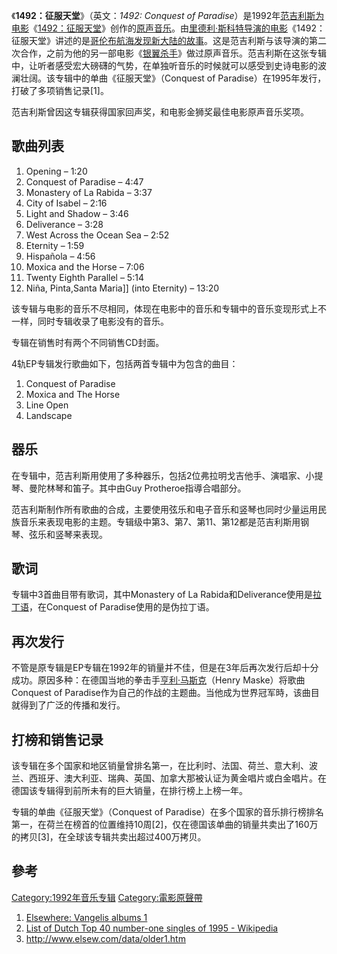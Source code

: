 《**1492：征服天堂**》（英文：*1492: Conquest of
Paradise*）是1992年[范吉利斯为电影](../Page/范吉利斯.md "wikilink")《[1492：征服天堂](../Page/1492：征服天堂_\(电影\).md "wikilink")》创作的[原声音乐](../Page/原声音乐.md "wikilink")。由[里德利·斯科特导演的电影](../Page/里德利·斯科特.md "wikilink")《1492：征服天堂》讲述的是[哥伦布航海发现新大陆的故事](../Page/哥伦布.md "wikilink")。这是范吉利斯与该导演的第二次合作，之前为他的另一部电影《[银翼杀手](../Page/银翼杀手.md "wikilink")》做过原声音乐。范吉利斯在这张专辑中，让听者感受宏大磅礴的气势，在单独听音乐的时候就可以感受到史诗电影的波澜壮阔。该专辑中的单曲《征服天堂》（Conquest
of Paradise）在1995年发行，打破了多项销售记录\[1\]。

范吉利斯曾因这专辑获得国家回声奖，和电影金狮奖最佳电影原声音乐奖项。

## 歌曲列表

1.  Opening – 1:20
2.  Conquest of Paradise – 4:47
3.  Monastery of La Rabida – 3:37
4.  City of Isabel – 2:16
5.  Light and Shadow – 3:46
6.  Deliverance – 3:28
7.  West Across the Ocean Sea – 2:52
8.  Eternity – 1:59
9.  Hispañola – 4:56
10. Moxica and the Horse – 7:06
11. Twenty Eighth Parallel – 5:14
12. Niña, Pinta,Santa Maria\]\] (into Eternity) – 13:20

该专辑与电影的音乐不尽相同，体现在电影中的音乐和专辑中的音乐变现形式上不一样，同时专辑收录了电影没有的音乐。

专辑在销售时有两个不同销售CD封面。

4轨EP专辑发行歌曲如下，包括两首专辑中为包含的曲目：

1.  Conquest of Paradise
2.  Moxica and The Horse
3.  Line Open
4.  Landscape

## 器乐

在专辑中，范吉利斯用使用了多种器乐，包括2位弗拉明戈吉他手、演唱家、小提琴、曼陀林琴和笛子。其中由Guy Protheroe指導合唱部分。

范吉利斯制作所有歌曲的合成，主要使用弦乐和电子音乐和竖琴也同时少量运用民族音乐来表现电影的主题。专辑级中第3、第7、第11、第12都是范吉利斯用钢琴、弦乐和竖琴来表现。

## 歌词

专辑中3首曲目带有歌词，其中Monastery of La
Rabida和Deliverance使用是[拉丁语](../Page/拉丁语.md "wikilink")，在Conquest
of Paradise使用的是伪拉丁语。

## 再次发行

不管是原专辑是EP专辑在1992年的销量并不佳，但是在3年后再次发行后却十分成功。原因多种：在德国当地的拳击手[亨利·马斯克](../Page/亨利·马斯克.md "wikilink")（Henry
Maske）将歌曲Conquest of Paradise作为自己的作战的主题曲。当他成为世界冠军時，该曲目就得到了广泛的传播和发行。

## 打榜和销售记录

该专辑在多个国家和地区销量曾排名第一，在比利时、法国、荷兰、意大利、波兰、西班牙、澳大利亚、瑞典、英国、加拿大那被认证为黄金唱片或白金唱片。在德国该专辑得到前所未有的巨大销量，在排行榜上上榜一年。

专辑的单曲《征服天堂》（Conquest of
Paradise）在多个国家的音乐排行榜排名第一，在荷兰在榜首的位置维持10周\[2\]，仅在德国该单曲的销量共卖出了160万的拷贝\[3\]，在全球该专辑共卖出超过400万拷贝。

## 參考

<div class="references-small">

<references />

</div>

[Category:1992年音乐专辑](https://zh.wikipedia.org/wiki/Category:1992年音乐专辑 "wikilink")
[Category:電影原聲帶](https://zh.wikipedia.org/wiki/Category:電影原聲帶 "wikilink")

1.  [Elsewhere: Vangelis albums 1](http://www.elsew.com/data/albums.htm)
2.  [List of Dutch Top 40 number-one singles of 1995 -
    Wikipedia](http://en.wikipedia.org/wiki/Dutch_Top_40_number-one_hits_of_1995)
3.  <http://www.elsew.com/data/older1.htm>
